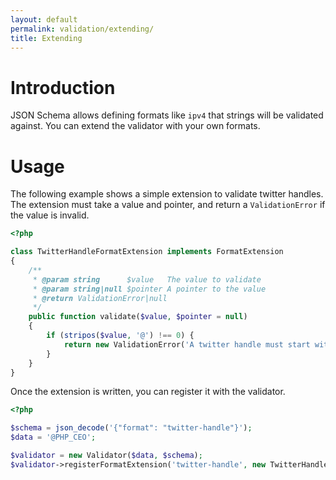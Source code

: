 ```yaml
---
layout: default
permalink: validation/extending/
title: Extending
---
```


# Introduction

JSON Schema allows defining formats like `ipv4` that strings will be validated against.  You can extend the validator with your own formats.

# Usage

The following example shows a simple extension to validate twitter handles.  The extension must take a value and pointer, and return a `ValidationError` if the value is invalid.

```php
<?php

class TwitterHandleFormatExtension implements FormatExtension
{
    /**
     * @param string      $value   The value to validate
     * @param string|null $pointer A pointer to the value
     * @return ValidationError|null
     */
    public function validate($value, $pointer = null)
    {
        if (stripos($value, '@') !== 0) {
            return new ValidationError('A twitter handle must start with "@"', ErrorCode::INVALID_FORMAT, $value, $pointer);
        }
    }
}
```

Once the extension is written, you can register it with the validator.

```php
<?php

$schema = json_decode('{"format": "twitter-handle"}');
$data = '@PHP_CEO';

$validator = new Validator($data, $schema);
$validator->registerFormatExtension('twitter-handle', new TwitterHandleFormatExtension());
```
